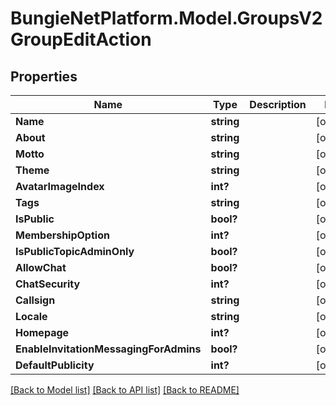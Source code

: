 # BungieNetPlatform.Model.GroupsV2GroupEditAction
## Properties

Name | Type | Description | Notes
------------ | ------------- | ------------- | -------------
**Name** | **string** |  | [optional] 
**About** | **string** |  | [optional] 
**Motto** | **string** |  | [optional] 
**Theme** | **string** |  | [optional] 
**AvatarImageIndex** | **int?** |  | [optional] 
**Tags** | **string** |  | [optional] 
**IsPublic** | **bool?** |  | [optional] 
**MembershipOption** | **int?** |  | [optional] 
**IsPublicTopicAdminOnly** | **bool?** |  | [optional] 
**AllowChat** | **bool?** |  | [optional] 
**ChatSecurity** | **int?** |  | [optional] 
**Callsign** | **string** |  | [optional] 
**Locale** | **string** |  | [optional] 
**Homepage** | **int?** |  | [optional] 
**EnableInvitationMessagingForAdmins** | **bool?** |  | [optional] 
**DefaultPublicity** | **int?** |  | [optional] 

[[Back to Model list]](../README.md#documentation-for-models) [[Back to API list]](../README.md#documentation-for-api-endpoints) [[Back to README]](../README.md)

